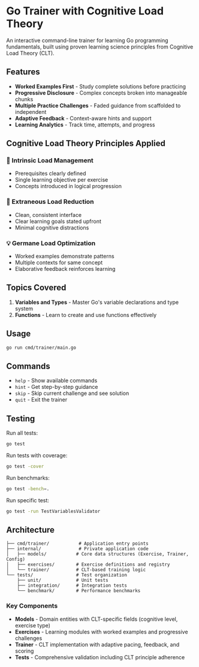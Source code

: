 # Go Trainer with Cognitive Load Theory

An interactive command-line trainer for learning Go programming fundamentals, built using proven learning science principles from Cognitive Load Theory (CLT).

## Features

- **Worked Examples First** - Study complete solutions before practicing
- **Progressive Disclosure** - Complex concepts broken into manageable chunks  
- **Multiple Practice Challenges** - Faded guidance from scaffolded to independent
- **Adaptive Feedback** - Context-aware hints and support
- **Learning Analytics** - Track time, attempts, and progress

## Cognitive Load Theory Principles Applied

### 🧠 Intrinsic Load Management
- Prerequisites clearly defined
- Single learning objective per exercise
- Concepts introduced in logical progression

### 🎯 Extraneous Load Reduction  
- Clean, consistent interface
- Clear learning goals stated upfront
- Minimal cognitive distractions

### 💡 Germane Load Optimization
- Worked examples demonstrate patterns
- Multiple contexts for same concept
- Elaborative feedback reinforces learning

## Topics Covered

1. **Variables and Types** - Master Go's variable declarations and type system
2. **Functions** - Learn to create and use functions effectively

## Usage

```bash
go run cmd/trainer/main.go
```

## Commands

- `help` - Show available commands
- `hint` - Get step-by-step guidance
- `skip` - Skip current challenge and see solution
- `quit` - Exit the trainer

## Testing

Run all tests:
```bash
go test
```

Run tests with coverage:
```bash
go test -cover
```

Run benchmarks:
```bash
go test -bench=.
```

Run specific test:
```bash
go test -run TestVariablesValidator
```

## Architecture

```
├── cmd/trainer/           # Application entry points
├── internal/              # Private application code
│   ├── models/           # Core data structures (Exercise, Trainer, Config)
│   ├── exercises/        # Exercise definitions and registry
│   └── trainer/          # CLT-based training logic
└── tests/                # Test organization
    ├── unit/             # Unit tests
    ├── integration/      # Integration tests
    └── benchmark/        # Performance benchmarks
```

### Key Components

- **Models** - Domain entities with CLT-specific fields (cognitive level, exercise type)
- **Exercises** - Learning modules with worked examples and progressive challenges  
- **Trainer** - CLT implementation with adaptive pacing, feedback, and scoring
- **Tests** - Comprehensive validation including CLT principle adherence